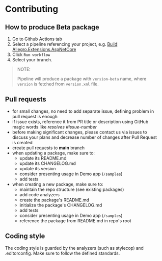 # Contributing

## How to produce Beta package

1. Go to Github Actions tab
2. Select a pipeline referencing your project, e.g. [Build Allegro.Extensions.AspNetCore](https://github.com/allegro/dotnet-utils/actions/workflows/Allegro.Extensions.AspNetCore.ci.yml)
3. Click `Run workflow`
4. Select your branch.

> NOTE:
>
> Pipeline will produce a package with `version-beta` name, where `version` is fetched from `version.xml` file.

## Pull requests

* for small changes, no need to add separate issue, defining problem in pull request is enough
* if issue exists, reference it from PR title or description using GitHub magic words like *resolves #issue-number*
* before making significant changes, please contact us via issues to discuss your plans and decrease number of changes after Pull Request is created
* create pull requests to **main** branch
* when updating a package, make sure to:
  * update its README.md
  * update its CHANGELOG.md
  * update its version
  * consider presenting usage in Demo app (`/samples`)
  * add tests
* when creating a new package, make sure to:
  * maintain the repo structure (see existing packages)
  * add code analyzers
  * create the package's README.md 
  * initialize the package's CHANGELOG.md
  * add tests
  * consider presenting usage in Demo app (`/samples`)
  * reference the package from README.md in repo's root

## Coding style

The coding style is guarded by the analyzers (such as stylecop) and .editorconfig. 
Make sure to follow the defined standards. 